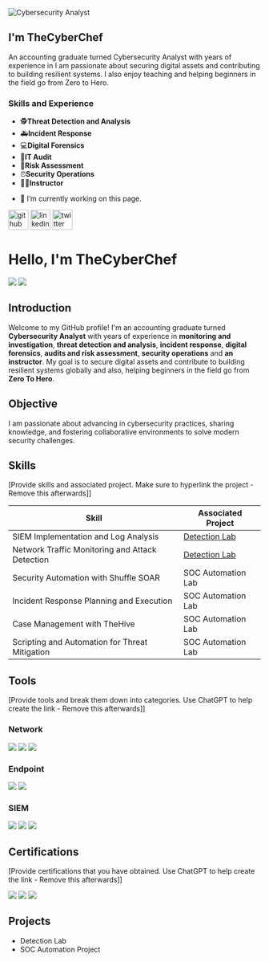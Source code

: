 ![Cybersecurity Analyst](https://pbs.twimg.com/profile_banners/1121520504/1737404203/600x200)

## I'm TheCyberChef
An accounting graduate turned Cybersecurity Analyst with years of experience in I am passionate about securing digital assets and contributing to building resilient systems. I also enjoy teaching and helping beginners in the field go from Zero to Hero.

### Skills and Experience
* 🕵️**Threat Detection and Analysis**
* 🚑**Incident Response**
* 💻**Digital Forensics**
* 🏺**IT Audit**
* 🧤**Risk Assessment**
* ⏰**Security Operations**
* 👨‍🏫**Instructor**


- 🔭 I’m currently working on this page. 


[<img src='https://cdn.jsdelivr.net/npm/simple-icons@3.0.1/icons/github.svg' alt='github' height='40'>](https://github.com/IamTheCyberChef)  [<img src='https://cdn.jsdelivr.net/npm/simple-icons@3.0.1/icons/linkedin.svg' alt='linkedin' height='40'>](https://www.linkedin.com/in/PrinceCarlTuffourFrimpong/)  [<img src='https://cdn.jsdelivr.net/npm/simple-icons@3.0.1/icons/twitter.svg' alt='twitter' height='40'>](https://twitter.com/IamTheCyberChef)  






# Hello, I'm TheCyberChef
<a href="https://x.com/IamTheCyberChef/"><img src="https://img.shields.io/badge/-X-1DA1F2?&style=for-the-badge&logo=twitter&logoColor=white" /></a>   <a href="https://www.linkedin.com/in/prince-carl-tuffour-frimpong-412b68149/"><img src="https://img.shields.io/badge/-LinkedIn-0072b1?&style=for-the-badge&logo=linkedin&logoColor=white" /></a> 

## Introduction

Welcome to my GitHub profile! I'm an accounting graduate turned **Cybersecurity Analyst** with years of experience in **monitoring and investigation**, **threat detection and analysis**, **incident response**, **digital forensics**, **audits and risk assessment**, **security operations** and **an instructor**. My goal is to secure digital assets and contribute to building resilient systems globally and also, helping beginners in the field go from **Zero To Hero**.

## Objective

I am passionate about advancing in cybersecurity practices, sharing knowledge, and fostering collaborative environments to solve modern security challenges.

## Skills
[Provide skills and associated project. Make sure to hyperlink the project - Remove this afterwards]]

| Skill                                         | Associated Project         |
|-----------------------------------------------|----------------------------|
| SIEM Implementation and Log Analysis          | <a href="https://google.com">Detection Lab</a>|
| Network Traffic Monitoring and Attack Detection | <a href="https://google.com">Detection Lab</a>|
| Security Automation with Shuffle SOAR         | SOC Automation Lab|
| Incident Response Planning and Execution      | SOC Automation Lab|
| Case Management with TheHive                  | SOC Automation Lab|
| Scripting and Automation for Threat Mitigation | SOC Automation Lab|

## Tools
[Provide tools and break them down into categories. Use ChatGPT to help create the link - Remove this afterwards]]

### Network
<div>
    <img src="https://img.shields.io/badge/-Wireshark-1679A7?&style=for-the-badge&logo=Wireshark&logoColor=white" />
    <img src="https://img.shields.io/badge/-Suricata-EF3B2D?&style=for-the-badge&logo=Suricata&logoColor=white" />
    <img src="https://img.shields.io/badge/-Zeek-777BB4?&style=for-the-badge&logo=Zeek&logoColor=white" />
</div>

### Endpoint
<div>
    <img src="https://img.shields.io/badge/-Microsoft_Defender_for_Endpoint-00A4EF?&style=for-the-badge&logo=Microsoft&logoColor=white" />
    <img src="https://img.shields.io/badge/-Velociraptor-4B275F?&style=for-the-badge&logo=Velociraptor&logoColor=white" />
</div>

### SIEM
<div>
    <img src="https://img.shields.io/badge/-Microsoft_Sentinel-0078D4?&style=for-the-badge&logo=Microsoft&logoColor=white" />
    <img src="https://img.shields.io/badge/-Splunk-000000?&style=for-the-badge&logo=Splunk&logoColor=white" />
    <img src="https://img.shields.io/badge/-Elastic-005571?&style=for-the-badge&logo=Elastic&logoColor=white" />
</div>

## Certifications
[Provide certifications that you have obtained. Use ChatGPT to help create the link - Remove this afterwards]]
<div>

<img src="https://img.shields.io/badge/-CySA%2B-4D4D4D?&style=for-the-badge&logo=CompTIA&logoColor=white" />
<img src="https://img.shields.io/badge/-Security%2B-FF0000?&style=for-the-badge&logo=CompTIA&logoColor=white" />
<img src="https://img.shields.io/badge/-Network%2B-007ACC?&style=for-the-badge&logo=CompTIA&logoColor=white" />

## Projects
- Detection Lab
- SOC Automation Project
